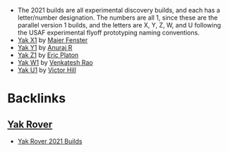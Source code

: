 - The 2021 builds are all experimental discovery builds, and each has a letter/number designation. The numbers are all 1, since these are the parallel version 1 builds, and the letters are X, Y, Z, W, and U following the USAF experimental flyoff prototyping naming conventions.
- [Yak X1](<Yak X1.md>) by [Maier Fenster](<Maier Fenster.md>)
- [Yak Y1](<Yak Y1.md>) by [Anuraj R](<Anuraj R.md>)
- [Yak Z1](<Yak Z1.md>) by [Eric Platon](<Eric Platon.md>)
- [Yak W1](<Yak W1.md>) by [Venkatesh Rao](<Venkatesh Rao.md>)
- [Yak U1](<Yak U1.md>) by [Victor Hill](<Victor Hill.md>)

# Backlinks
## [Yak Rover](<Yak Rover.md>)
- [Yak Rover 2021 Builds](<Yak Rover 2021 Builds.md>)

